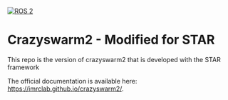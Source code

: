 [![ROS 2](https://github.com/IMRCLab/crazyswarm2/actions/workflows/ci-ros2.yml/badge.svg)](https://github.com/IMRCLab/crazyswarm2/actions/workflows/ci-ros2.yml)

# Crazyswarm2 - Modified for STAR
This repo is the version of crazyswarm2 that is developed with the STAR framework

The official documentation is available here: https://imrclab.github.io/crazyswarm2/.